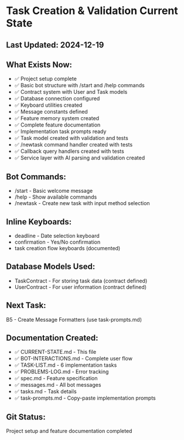# Task Creation & Validation Current State

## Last Updated: 2024-12-19

## What Exists Now:
- ✅ Project setup complete
- ✅ Basic bot structure with /start and /help commands
- ✅ Contract system with User and Task models
- ✅ Database connection configured
- ✅ Keyboard utilities created
- ✅ Message constants defined
- ✅ Feature memory system created
- ✅ Complete feature documentation
- ✅ Implementation task prompts ready
- ✅ Task model created with validation and tests
- ✅ /newtask command handler created with tests
- ✅ Callback query handlers created with tests
- ✅ Service layer with AI parsing and validation created

## Bot Commands:
- /start - Basic welcome message
- /help - Show available commands
- /newtask - Create new task with input method selection

## Inline Keyboards:
- deadline - Date selection keyboard
- confirmation - Yes/No confirmation
- task creation flow keyboards (documented)

## Database Models Used:
- TaskContract - For storing task data (contract defined)
- UserContract - For user information (contract defined)

## Next Task: 
B5 - Create Message Formatters (use task-prompts.md)

## Documentation Created:
- ✅ CURRENT-STATE.md - This file
- ✅ BOT-INTERACTIONS.md - Complete user flow
- ✅ TASK-LIST.md - 6 implementation tasks
- ✅ PROBLEMS-LOG.md - Error tracking
- ✅ spec.md - Feature specification
- ✅ messages.md - All bot messages
- ✅ tasks.md - Task details
- ✅ task-prompts.md - Copy-paste implementation prompts

## Git Status:
Project setup and feature documentation completed 